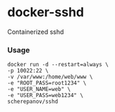 # docker-sshd
Containerized sshd

### Usage
```
docker run -d --restart=always \
-p 10022:22 \
-v /var/www:/home/web/www \
-e "ROOT_PASS=root1234" \
-e "USER_NAME=web" \
-e "USER_PASS=web1234" \
scherepanov/sshd
```
